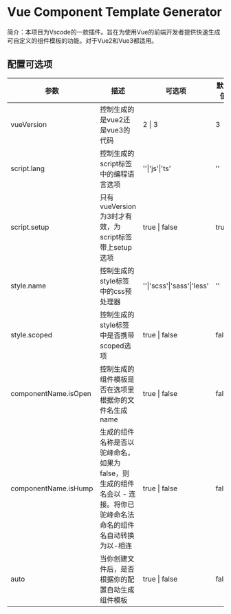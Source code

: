 # Vue Component Template Generator
简介：本项目为Vscode的一款插件。旨在为使用Vue的前端开发者提供快速生成可自定义的组件模板的功能。对于Vue2和Vue3都适用。

## 配置可选项

| 参数                 | 描述                                                         | 可选项                     | 默认值 |
| -------------------- | ------------------------------------------------------------ | -------------------------- | ------ |
| vueVersion           | 控制生成的是vue2还是vue3的代码                               | 2 \| 3                     | 3      |
| script.lang          | 控制生成的script标签中的编程语言选项                         | ''\|'js'\|'ts'             | ''     |
| script.setup         | 只有vueVersion为3时才有效，为script标签带上setup选项         | true \| false              | true   |
| style.name           | 控制生成的style标签中的css预处理器                           | ''\|'scss'\|'sass'\|'less' | ''     |
| style.scoped         | 控制生成的style标签中是否携带scoped选项                      | true \| false              | false  |
| componentName.isOpen | 控制生成的组件模板是否在选项里根据你的文件名生成name         | true \| false              | false  |
| componentName.isHump | 生成的组件名称是否以驼峰命名，如果为false，则生成的组件名会以 - 连接。将你已驼峰命名法命名的组件名自动转换为以-相连 | true \| false              | false  |
| auto                 | 当你创建文件后，是否根据你的配置自动生成组件模板             | true \| false              | false  |

